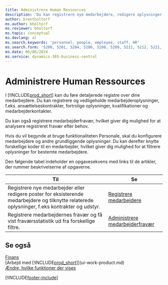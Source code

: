 ```yaml
---
title: Administrere Human Ressources
description: 'Du kan registrere nye medarbejdere, redigere oplysninger om eksisterende personale og registrere og analysere fravær.'
author: brentholtorf
ms.author: bholtorf
ms.reviewer: bholtorf
ms.topic: conceptual
ms.devlang: al
ms.search.keywords: 'personnel, people, employee, staff, HR'
ms.search.form: '5200, 5201, 5204, 5206, 5208, 5209, 5211, 5212, 5221, 5228'
ms.date: 06/06/2024
ms.service: dynamics-365-business-central
---
```

# <a name="manage-human-resources"></a>Administrere Human Ressources

I [!INCLUDE[prod_short](includes/prod_short.md)] kan du føre detaljerede registre over dine medarbejdere. Du kan registrere og vedligeholde medarbejderoplysninger, f.eks. ansættelseskontrakter, fortrolige oplysninger, kvalifikationer og medarbejderkontakter.

Du kan også registrere medarbejderfravær, hvilket giver dig mulighed for at analysere registreret fravær efter behov.

Hvis du vil begynde at bruge funktionaliteten Personale, skal du konfigurere medarbejdere og andre grundliggende oplysninger. Du kan derefter knytte forskellige koder til en medarbejder, hvilket giver dig mulighed for at filtrere oplysninger for bestemte medarbejdere.

Den følgende tabel indeholder en opgavesekvens med links til de artikler, der rummer beskrivelserne af opgaverne.

| Til | Se |
| --- | --- |
| Registrere nye medarbejder eller redigere poster for eksisterende medarbejdere og tilknytte relaterede oplysninger, f.eks kontrakter og udstyr. |[Registrere medarbejdere](hr-how-register-employees.md) |
| Registrere medarbejdernes fravær og få vist fraværsstatistik ud fra forskellige filtre. |[Administrere medarbejderfravær](hr-how-manage-absence.md) |

## <a name="see-also"></a>Se også

[Finans](finance.md)  
[Arbejd med [!INCLUDE[prod_short](includes/prod_short.md)]](ui-work-product.md)  
[Ændre, hvilke funktioner der vises](ui-experiences.md)        


[!INCLUDE[footer-include](includes/footer-banner.md)]
